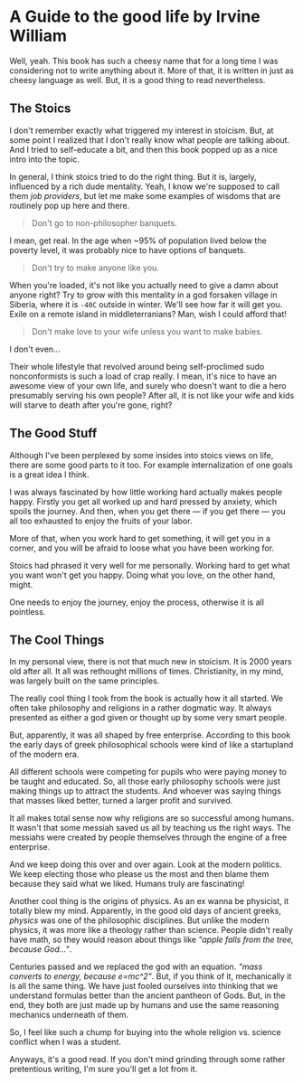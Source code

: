 # A Guide to the good life by Irvine William

Well, yeah. This book has such a cheesy name that for a long time
I was considering not to write anything about it. More of that, it
is written in just as cheesy language as well. But, it is a good
thing to read nevertheless.

## The Stoics

I don't remember exactly what triggered my interest in stoicism. But,
at some point I realized that I don't really know what people are talking
about. And I tried to self-educate a bit, and then this book popped up
as a nice intro into the topic.

In general, I think stoics tried to do the right thing. But it is,
largely, influenced by a rich dude mentality. Yeah, I know we're supposed
to call them _job providers_, but let me make some examples of wisdoms
that are routinely pop up here and there.

> Don't go to non-philosopher banquets.

I mean, get real. In the age when ~95% of population lived below the
poverty level, it was probably nice to have options of banquets.

> Don't try to make anyone like you.

When you're loaded, it's not like you actually need to give a damn
about anyone right? Try to grow with this mentality in a god forsaken
village in Siberia, where it is `-40C` outside in winter. We'll see
how far it will get you. Exile on a remote island in middleterranians?
Man, wish I could afford that!

> Don't make love to your wife unless you want to make babies.

I don't even...

Their whole lifestyle that revolved around being self-proclimed sudo
nonconformists is such a load of crap really. I mean, it's nice to
have an awesome view of your own life, and surely who doesn't want to
die a hero presumably serving his own people? After all, it is not like
your wife and kids will starve to death after you're gone, right?

## The Good Stuff

Although I've been perplexed by some insides into stoics views on life,
there are some good parts to it too. For example internalization of one
goals is a great idea I think.

I was always fascinated by how little working hard actually makes
people happy. Firstly you get all worked up and hard pressed by anxiety,
which spoils the journey. And then, when you get there — if you get there —
you all too exhausted to enjoy the fruits of your labor.

More of that, when you work hard to get something, it will get you in
a corner, and you will be afraid to loose what you have been working for.

Stoics had phrased it very well for me personally. Working hard to get
what you want won't get you happy. Doing what you love, on the other hand,
might.

One needs to enjoy the journey, enjoy the process, otherwise it is all
pointless.

## The Cool Things

In my personal view, there is not that much new in stoicism. It is 2000
years old after all. It all was rethought millions of times. Christianity,
in my mind, was largely built on the same principles.

The really cool thing I took from the book is actually how it all started.
We often take philosophy and religions in a rather dogmatic way. It always
presented as either a god given or thought up by some very smart people.

But, apparently, it was all shaped by free enterprise. According to this
book the early days of greek philosophical schools were kind of like a
startupland of the modern era.

All different schools were competing for pupils who were paying money to
be taught and educated. So, all those early philosophy schools were just
making things up to attract the students. And whoever was saying things
that masses liked better, turned a larger profit and survived.

It all makes total sense now why religions are so successful among humans.
It wasn't that some messiah saved us all by teaching us the right ways.
The messiahs were created by people themselves through the engine of a
free enterprise.

And we keep doing this over and over again. Look at the modern politics.
We keep electing those who please us the most and then blame them because
they said what we liked. Humans truly are fascinating!

Another cool thing is the origins of physics. As an ex wanna be physicist,
it totally blew my mind. Apparently, in the good old days of ancient greeks,
_physics_ was one of the philosophic disciplines. But unlike the modern
physics, it was more like a theology rather than science. People didn't really
have math, so they would reason about things like _"apple falls from the tree,
because God..."_.

Centuries passed and we replaced the god with an equation. _"mass converts to
energy, because e=mc^2"_. But, if you think of it, mechanically it is all the
same thing. We have just fooled ourselves into thinking that we understand
formulas better than the ancient pantheon of Gods. But, in the end, they both
are just made up by humans and use the same reasoning mechanics underneath
of them.

So, I feel like such a chump for buying into the whole religion vs. science
conflict when I was a student.

Anyways, it's a good read. If you don't mind grinding through some rather
pretentious writing, I'm sure you'll get a lot from it.
